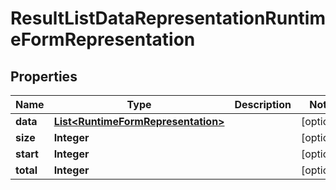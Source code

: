 
# ResultListDataRepresentationRuntimeFormRepresentation

## Properties
Name | Type | Description | Notes
------------ | ------------- | ------------- | -------------
**data** | [**List&lt;RuntimeFormRepresentation&gt;**](RuntimeFormRepresentation.md) |  |  [optional]
**size** | **Integer** |  |  [optional]
**start** | **Integer** |  |  [optional]
**total** | **Integer** |  |  [optional]



